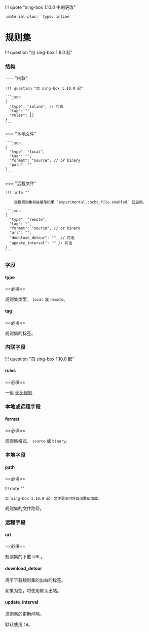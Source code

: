 !!! quote "sing-box 1.10.0 中的更改"

    :material-plus: `type: inline`

# 规则集

!!! question "自 sing-box 1.8.0 起"

### 结构

=== "内联"

    !!! question "自 sing-box 1.10.0 起"

    ```json
    {
      "type": "inline", // 可选
      "tag": "",
      "rules": []
    }
    ```

=== "本地文件"

    ```json
    {
      "type": "local",
      "tag": "",
      "format": "source", // or binary
      "path": ""
    }
    ```

=== "远程文件"

    !!! info ""
    
        远程规则集将被缓存如果 `experimental.cache_file.enabled` 已启用。

    ```json
    {
      "type": "remote",
      "tag": "",
      "format": "source", // or binary
      "url": "",
      "download_detour": "", // 可选
      "update_interval": "" // 可选
    }
    ```

### 字段

#### type

==必填==

规则集类型， `local` 或 `remote`。

#### tag

==必填==

规则集的标签。

### 内联字段

!!! question "自 sing-box 1.10.0 起"

#### rules

==必填==

一组 [无头规则](./headless-rule/).

### 本地或远程字段

#### format

==必填==

规则集格式， `source` 或 `binary`。

### 本地字段

#### path

==必填==

!!! note ""

    自 sing-box 1.10.0 起，文件更改时将自动重新加载。

规则集的文件路径。

### 远程字段

#### url

==必填==

规则集的下载 URL。

#### download_detour

用于下载规则集的出站的标签。

如果为空，将使用默认出站。

#### update_interval

规则集的更新间隔。

默认使用 `1d`。

